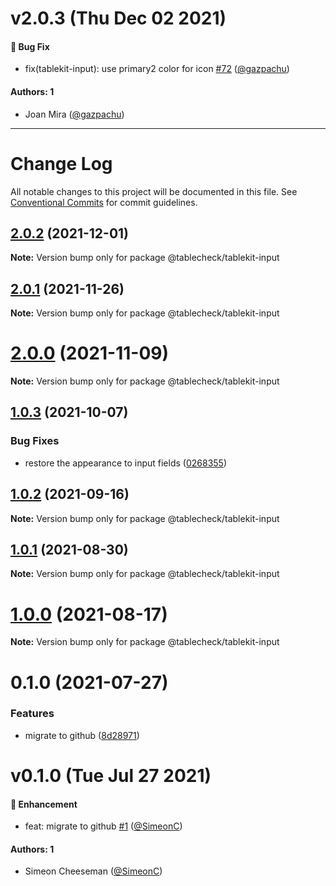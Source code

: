 # v2.0.3 (Thu Dec 02 2021)

#### 🐛 Bug Fix

- fix(tablekit-input): use primary2 color for icon [#72](https://github.com/tablecheck/tablekit/pull/72) ([@gazpachu](https://github.com/gazpachu))

#### Authors: 1

- Joan Mira ([@gazpachu](https://github.com/gazpachu))

---

# Change Log

All notable changes to this project will be documented in this file.
See [Conventional Commits](https://conventionalcommits.org) for commit guidelines.

## [2.0.2](https://github.com/tablecheck/tablekit/compare/@tablecheck/tablekit-input@2.0.1...@tablecheck/tablekit-input@2.0.2) (2021-12-01)

**Note:** Version bump only for package @tablecheck/tablekit-input





## [2.0.1](https://github.com/tablecheck/tablekit/compare/@tablecheck/tablekit-input@2.0.0...@tablecheck/tablekit-input@2.0.1) (2021-11-26)

**Note:** Version bump only for package @tablecheck/tablekit-input





# [2.0.0](https://github.com/tablecheck/tablekit/compare/@tablecheck/tablekit-input@1.0.3...@tablecheck/tablekit-input@2.0.0) (2021-11-09)

**Note:** Version bump only for package @tablecheck/tablekit-input





## [1.0.3](https://github.com/tablecheck/tablekit/compare/@tablecheck/tablekit-input@1.0.2...@tablecheck/tablekit-input@1.0.3) (2021-10-07)


### Bug Fixes

* restore the appearance to input fields ([0268355](https://github.com/tablecheck/tablekit/commit/0268355ed1c54bf841a38d7acf3c93b64d218d22))





## [1.0.2](https://github.com/tablecheck/tablekit/compare/@tablecheck/tablekit-input@1.0.1...@tablecheck/tablekit-input@1.0.2) (2021-09-16)

**Note:** Version bump only for package @tablecheck/tablekit-input





## [1.0.1](https://github.com/tablecheck/tablekit/compare/@tablecheck/tablekit-input@1.0.0...@tablecheck/tablekit-input@1.0.1) (2021-08-30)

**Note:** Version bump only for package @tablecheck/tablekit-input





# [1.0.0](https://github.com/tablecheck/tablekit/compare/@tablecheck/tablekit-input@0.1.0...@tablecheck/tablekit-input@1.0.0) (2021-08-17)

**Note:** Version bump only for package @tablecheck/tablekit-input





# 0.1.0 (2021-07-27)


### Features

* migrate to github ([8d28971](https://github.com/tablecheck/tablekit/commit/8d28971175010fcb2a3cd9c48a749e7af1bdc9f9))





# v0.1.0 (Tue Jul 27 2021)

#### 🚀 Enhancement

- feat: migrate to github [#1](https://github.com/tablecheck/tablekit/pull/1) ([@SimeonC](https://github.com/SimeonC))

#### Authors: 1

- Simeon Cheeseman ([@SimeonC](https://github.com/SimeonC))

